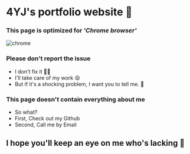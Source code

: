 # 4YJ's portfolio website 🚀

### This page is optimized for _'Chrome browser'_
![chrome](https://user-images.githubusercontent.com/67637706/167251587-f1bf63a2-d03c-4fc6-8468-c6f2d3dc2e40.jpeg)
### Please don't report the issue
- I don't fix it 🧑‍🔧
- I'll take care of my work 😝
- But if it's a shocking problem, I want you to tell me. 🙏
### This page doesn't contain everything about me
- So what?
- First, Check out my Github
- Second, Call me by Email

## I hope you'll keep an eye on me who's lacking 👀
